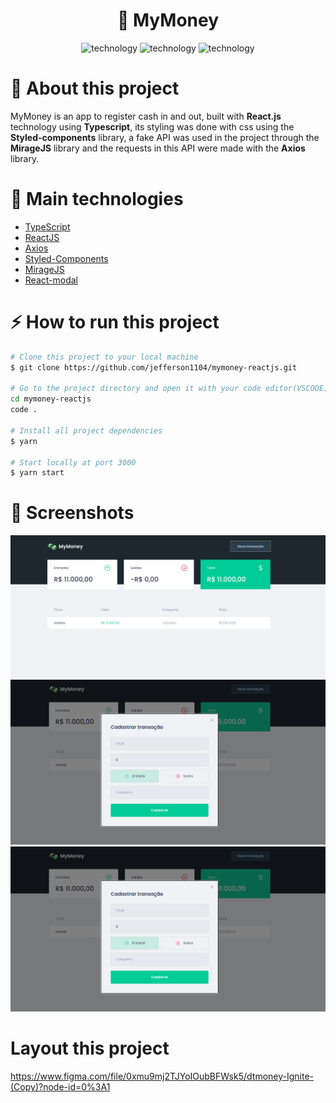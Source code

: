 <div align="center">

  # :money_with_wings: MyMoney

  <p align="center">
    <img alt="technology" src="https://img.shields.io/badge/TypeScript-007ACC?style=for-the-badge&logo=typescript&logoColor=white">
    <img alt="technology" src="https://img.shields.io/badge/React-20232A?style=for-the-badge&logo=react&logoColor=61DAFB">
    <img alt="technology" src="https://img.shields.io/badge/styled--components-DB7093?style=for-the-badge&logo=styled-components&logoColor=white">
  </p>
</div>

# :barber: About this project
MyMoney is an app to register cash in and out, built with **React.js** technology using **Typescript**, its styling was done with css using the **Styled-components** library, a fake API was used in the project through the **MirageJS** library and the requests in this API were made with the **Axios** library.

# :rocket: Main technologies

- [TypeScript](https://www.typescriptlang.org/docs/)
- [ReactJS](https://pt-br.reactjs.org/)
- [Axios](https://github.com/axios/axios)
- [Styled-Components](https://styled-components.com/)
- [MirageJS](https://miragejs.com/)
- [React-modal](https://github.com/reactjs/react-modal)

# :zap: How to run this project
```bash
# Clone this project to your local machine
$ git clone https://github.com/jefferson1104/mymoney-reactjs.git

# Go to the project directory and open it with your code editor(VSCODE)
cd mymoney-reactjs
code .

# Install all project dependencies
$ yarn

# Start locally at port 3000
$ yarn start
```

# 🎨 Screenshots
<p align="center">
  <a href='./src/assets/screenshots/mymoney-screenshot-01.png'>
    <img width=600 src="./src/assets/screenshots/mymoney-screenshot-01.png">
  </a>

  <a href='./src/assets/screenshots/mymoney-screenshot-02.png'>
    <img width=600 src="./src/assets/screenshots/mymoney-screenshot-02.png">
  </a>

  <a href='./src/assets/screenshots/mymoney-screenshot-03.png'>
    <img width=600 src="./src/assets/screenshots/mymoney-screenshot-02.png">
  </a>
</p>

# Layout this project
https://www.figma.com/file/0xmu9mj2TJYoIOubBFWsk5/dtmoney-Ignite-(Copy)?node-id=0%3A1
